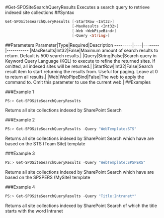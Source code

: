 #Get-SPOSiteSearchQueryResults
Executes a search query to retrieve indexed site collections
##Syntax
```powershell
Get-SPOSiteSearchQueryResults [-StartRow <Int32>]
                              [-MaxResults <Int32>]
                              [-Web <WebPipeBind>]
                              [-Query <String>]
```


##Parameters
Parameter|Type|Required|Description
---------|----|--------|-----------
|MaxResults|Int32|False|Maximum amount of search results to return. Default is 500 search results.|
|Query|String|False|Search query in Keyword Query Language (KQL) to execute to refine the returned sites. If omitted, all indexed sites will be returned.|
|StartRow|Int32|False|Search result item to start returning the results from. Useful for paging. Leave at 0 to return all results.|
|Web|WebPipeBind|False|The web to apply the command to. Omit this parameter to use the current web.|
##Examples

###Example 1
```powershell
PS:> Get-SPOSiteSearchQueryResults
```
Returns all site collections indexed by SharePoint Search

###Example 2
```powershell
PS:> Get-SPOSiteSearchQueryResults -Query "WebTemplate:STS"
```
Returns all site collections indexed by SharePoint Search which have are based on the STS (Team Site) template

###Example 3
```powershell
PS:> Get-SPOSiteSearchQueryResults -Query "WebTemplate:SPSPERS"
```
Returns all site collections indexed by SharePoint Search which have are based on the SPSPERS (MySite) template

###Example 4
```powershell
PS:> Get-SPOSiteSearchQueryResults -Query "Title:Intranet*"
```
Returns all site collections indexed by SharePoint Search of which the title starts with the word Intranet
